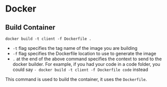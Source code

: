 # Docker

## Build Container

`docker build -t client -f Dockerfile .`

- `-t` flag specifies the tag name of the image you are building
- `-f` flag specifies the Dockerfile location to use to generate the image
- `.` at the end of the above command specifies the context to send to the docker builder. For example, if you had your code in a code folder, you could say `- docker build -t client -f Dockerfile code` instead

This command is used to build the container, it uses the `Dockerfile`.

